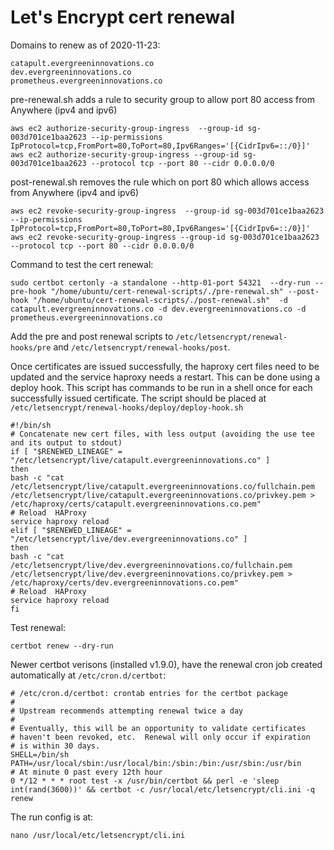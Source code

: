 # Let's Encrypt cert renewal 

Domains to renew as of 2020-11-23:
```
catapult.evergreeninnovations.co
dev.evergreeninnovations.co
prometheus.evergreeninnovations.co
```
pre-renewal.sh adds a rule to security group to allow port 80 access from Anywhere (ipv4 and ipv6)
```shell
aws ec2 authorize-security-group-ingress  --group-id sg-003d701ce1baa2623 --ip-permissions IpProtocol=tcp,FromPort=80,ToPort=80,Ipv6Ranges='[{CidrIpv6=::/0}]'
aws ec2 authorize-security-group-ingress --group-id sg-003d701ce1baa2623 --protocol tcp --port 80 --cidr 0.0.0.0/0
```
post-renewal.sh removes the rule which on port 80 which allows access from Anywhere (ipv4 and ipv6)

```shell
aws ec2 revoke-security-group-ingress  --group-id sg-003d701ce1baa2623 --ip-permissions IpProtocol=tcp,FromPort=80,ToPort=80,Ipv6Ranges='[{CidrIpv6=::/0}]'
aws ec2 revoke-security-group-ingress --group-id sg-003d701ce1baa2623 --protocol tcp --port 80 --cidr 0.0.0.0/0
```

Command to test the cert renewal:

```shell
sudo certbot certonly -a standalone --http-01-port 54321  --dry-run --pre-hook "/home/ubuntu/cert-renewal-scripts/./pre-renewal.sh" --post-hook "/home/ubuntu/cert-renewal-scripts/./post-renewal.sh"  -d catapult.evergreeninnovations.co -d dev.evergreeninnovations.co -d prometheus.evergreeninnovations.co
```

Add the pre and post renewal scripts to ```/etc/letsencrypt/renewal-hooks/pre``` and ```/etc/letsencrypt/renewal-hooks/post```.

Once certificates are issued successfully, the haproxy cert files need to be updated and the service haproxy needs a restart. This can be done using a deploy hook. This script has commands to be run in a shell once for each successfully issued certificate. The script should be placed at ```/etc/letsencrypt/renewal-hooks/deploy/deploy-hook.sh```

```shell
#!/bin/sh
# Concatenate new cert files, with less output (avoiding the use tee and its output to stdout)
if [ "$RENEWED_LINEAGE" = "/etc/letsencrypt/live/catapult.evergreeninnovations.co" ]
then
bash -c "cat /etc/letsencrypt/live/catapult.evergreeninnovations.co/fullchain.pem /etc/letsencrypt/live/catapult.evergreeninnovations.co/privkey.pem > /etc/haproxy/certs/catapult.evergreeninnovations.co.pem"
# Reload  HAProxy
service haproxy reload
elif [ "$RENEWED_LINEAGE" = "/etc/letsencrypt/live/dev.evergreeninnovations.co" ]
then
bash -c "cat /etc/letsencrypt/live/dev.evergreeninnovations.co/fullchain.pem /etc/letsencrypt/live/dev.evergreeninnovations.co/privkey.pem > /etc/haproxy/certs/dev.evergreeninnovations.co.pem"
# Reload  HAProxy
service haproxy reload
fi
```
Test renewal:
```
certbot renew --dry-run
```

Newer certbot verisons (installed v1.9.0), have the renewal cron job created automatically at ```/etc/cron.d/certbot```:
```shell
# /etc/cron.d/certbot: crontab entries for the certbot package
#
# Upstream recommends attempting renewal twice a day
#
# Eventually, this will be an opportunity to validate certificates
# haven't been revoked, etc.  Renewal will only occur if expiration
# is within 30 days.
SHELL=/bin/sh
PATH=/usr/local/sbin:/usr/local/bin:/sbin:/bin:/usr/sbin:/usr/bin
# At minute 0 past every 12th hour
0 */12 * * * root test -x /usr/bin/certbot && perl -e 'sleep int(rand(3600))' && certbot -c /usr/local/etc/letsencrypt/cli.ini -q renew
```

The run config is at:
```
nano /usr/local/etc/letsencrypt/cli.ini
```

